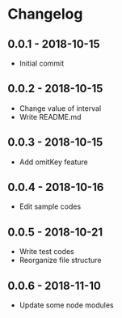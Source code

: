 # Changelog

## 0.0.1 - 2018-10-15
- Initial commit

## 0.0.2 - 2018-10-15
- Change value of interval
- Write README.md

## 0.0.3 - 2018-10-15
- Add omitKey feature

## 0.0.4 - 2018-10-16
- Edit sample codes

## 0.0.5 - 2018-10-21
- Write test codes
- Reorganize file structure

## 0.0.6 - 2018-11-10
- Update some node modules
